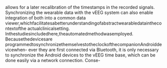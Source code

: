 allows for a later recalibration of the timestamps in the recorded signals. Synchronizing the
wearable data with the vEEG system can also enable integration of both into a common data
viewer,whichfacilitatesabetterunderstandingofabstractwearabledatainthecontextofthe
actualclinicalsetting.
Inthestudiesincludedhere,theautomatedmethodwasemployed. Becausethedevicesare
programmedtosynchronizethemselvestotheclockofthecompanionAndroiddevicewhen-
ever they are first connected via Bluetooth, it is only necessary to synchronize the Android
devices to the vEEG time base, which can be done easily via a network connection. Conse-